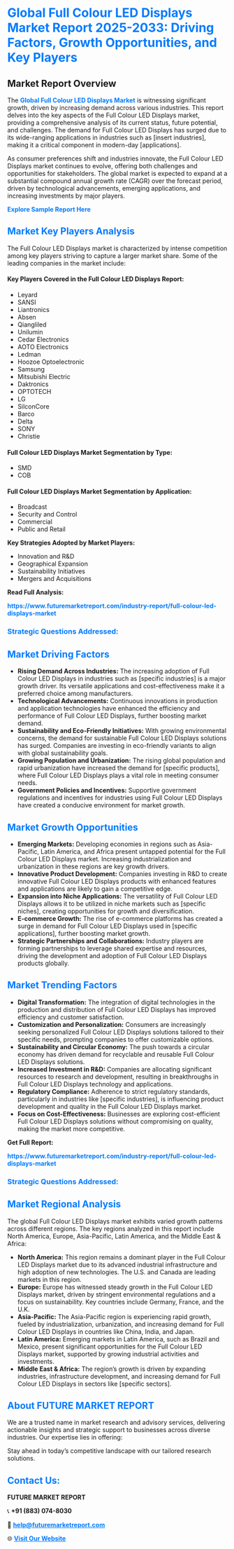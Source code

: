 <h1 style="color: #007BFF;">Global Full Colour LED Displays Market Report 2025-2033: Driving Factors, Growth Opportunities, and Key Players</h1>

<section id="overview">
<h2>Market Report Overview</h2>
<p>The <a href="https://www.futuremarketreport.com/industry-report/full-colour-led-displays-market" style="color: #007BFF; text-decoration: none;"><strong>Global Full Colour LED Displays Market</strong></a> is witnessing significant growth, driven by increasing demand across various industries. This report delves into the key aspects of the Full Colour LED Displays market, providing a comprehensive analysis of its current status, future potential, and challenges. The demand for Full Colour LED Displays has surged due to its wide-ranging applications in industries such as [insert industries], making it a critical component in modern-day [applications].</p>
<p>As consumer preferences shift and industries innovate, the Full Colour LED Displays market continues to evolve, offering both challenges and opportunities for stakeholders. The global market is expected to expand at a substantial compound annual growth rate (CAGR) over the forecast period, driven by technological advancements, emerging applications, and increasing investments by major players.</p>
</section>

<section id="overview">
<p><a href="https://www.futuremarketreport.com/request-sample/reportId=116034" style="color: #007BFF; text-decoration: none;"><strong>Explore Sample Report Here</strong></a></p>
</section>

<section id="key-players">
<h2 style="color: #007BFF;">Market Key Players Analysis</h2>
<p>The Full Colour LED Displays market is characterized by intense competition among key players striving to capture a larger market share. Some of the leading companies in the market include:</p>
<h4>Key Players Covered in the Full Colour LED Displays Report:</h4>
<ul><li>Leyard</li><li>SANSI</li><li>Liantronics</li><li>Absen</li><li>Qiangliled</li><li>Unilumin</li><li>Cedar Electronics</li><li>AOTO Electronics</li><li>Ledman</li><li>Hoozoe Optoelectronic</li><li>Samsung</li><li>Mitsubishi Electric</li><li>Daktronics</li><li>OPTOTECH</li><li>LG</li><li>SilconCore</li><li>Barco</li><li>Delta</li><li>SONY</li><li>Christie</li></ul>
<h4>Full Colour LED Displays Market Segmentation by Type:</h4>
<ul><li>SMD</li><li>COB</li></ul>

<h4>Full Colour LED Displays Market Segmentation by Application:</h4>
<ul><li>Broadcast</li><li>Security and Control</li><li>Commercial</li><li>Public and Retail</li></ul>
<p><strong>Key Strategies Adopted by Market Players:</strong></p>
<ul>
<li>Innovation and R&D</li>
<li>Geographical Expansion</li>
<li>Sustainability Initiatives</li>
<li>Mergers and Acquisitions</li>
</ul>
</section>

<section>
<p><strong>Read Full Analysis: </strong></p><a href="https://www.futuremarketreport.com/industry-report/full-colour-led-displays-market" style="color: #007BFF; text-decoration: none;"><strong>https://www.futuremarketreport.com/industry-report/full-colour-led-displays-market</strong></a>
<h3 style="color: #007BFF;">Strategic Questions Addressed:</h3>
</section>

<section id="driving-factors">
<h2 style="color: #007BFF;">Market Driving Factors</h2>
<ul>
<li><strong>Rising Demand Across Industries:</strong> The increasing adoption of Full Colour LED Displays in industries such as [specific industries] is a major growth driver. Its versatile applications and cost-effectiveness make it a preferred choice among manufacturers.</li>
<li><strong>Technological Advancements:</strong> Continuous innovations in production and application technologies have enhanced the efficiency and performance of Full Colour LED Displays, further boosting market demand.</li>
<li><strong>Sustainability and Eco-Friendly Initiatives:</strong> With growing environmental concerns, the demand for sustainable Full Colour LED Displays solutions has surged. Companies are investing in eco-friendly variants to align with global sustainability goals.</li>
<li><strong>Growing Population and Urbanization:</strong> The rising global population and rapid urbanization have increased the demand for [specific products], where Full Colour LED Displays plays a vital role in meeting consumer needs.</li>
<li><strong>Government Policies and Incentives:</strong> Supportive government regulations and incentives for industries using Full Colour LED Displays have created a conducive environment for market growth.</li>
</ul>
</section>

<section id="growth-opportunities">
<h2 style="color: #007BFF;">Market Growth Opportunities</h2>
<ul>
<li><strong>Emerging Markets:</strong> Developing economies in regions such as Asia-Pacific, Latin America, and Africa present untapped potential for the Full Colour LED Displays market. Increasing industrialization and urbanization in these regions are key growth drivers.</li>
<li><strong>Innovative Product Development:</strong> Companies investing in R&D to create innovative Full Colour LED Displays products with enhanced features and applications are likely to gain a competitive edge.</li>
<li><strong>Expansion into Niche Applications:</strong> The versatility of Full Colour LED Displays allows it to be utilized in niche markets such as [specific niches], creating opportunities for growth and diversification.</li>
<li><strong>E-commerce Growth:</strong> The rise of e-commerce platforms has created a surge in demand for Full Colour LED Displays used in [specific applications], further boosting market growth.</li>
<li><strong>Strategic Partnerships and Collaborations:</strong> Industry players are forming partnerships to leverage shared expertise and resources, driving the development and adoption of Full Colour LED Displays products globally.</li>
</ul>
</section>

<section id="trending-factors">
<h2 style="color: #007BFF;">Market Trending Factors</h2>
<ul>
<li><strong>Digital Transformation:</strong> The integration of digital technologies in the production and distribution of Full Colour LED Displays has improved efficiency and customer satisfaction.</li>
<li><strong>Customization and Personalization:</strong> Consumers are increasingly seeking personalized Full Colour LED Displays solutions tailored to their specific needs, prompting companies to offer customizable options.</li>
<li><strong>Sustainability and Circular Economy:</strong> The push towards a circular economy has driven demand for recyclable and reusable Full Colour LED Displays solutions.</li>
<li><strong>Increased Investment in R&D:</strong> Companies are allocating significant resources to research and development, resulting in breakthroughs in Full Colour LED Displays technology and applications.</li>
<li><strong>Regulatory Compliance:</strong> Adherence to strict regulatory standards, particularly in industries like [specific industries], is influencing product development and quality in the Full Colour LED Displays market.</li>
<li><strong>Focus on Cost-Effectiveness:</strong> Businesses are exploring cost-efficient Full Colour LED Displays solutions without compromising on quality, making the market more competitive.</li>
</ul>
</section>

<section>
<p><strong>Get Full Report: </strong></p><a href="https://www.futuremarketreport.com/industry-report/full-colour-led-displays-market" style="color: #007BFF; text-decoration: none;"><strong>https://www.futuremarketreport.com/industry-report/full-colour-led-displays-market</strong></a>
<h3 style="color: #007BFF;">Strategic Questions Addressed:</h3>
</section>


<section id="regional-analysis">
<h2 style="color: #007BFF;">Market Regional Analysis</h2>
<p>The global Full Colour LED Displays market exhibits varied growth patterns across different regions. The key regions analyzed in this report include North America, Europe, Asia-Pacific, Latin America, and the Middle East & Africa:</p>
<ul>
<li><strong>North America:</strong> This region remains a dominant player in the Full Colour LED Displays market due to its advanced industrial infrastructure and high adoption of new technologies. The U.S. and Canada are leading markets in this region.</li>
<li><strong>Europe:</strong> Europe has witnessed steady growth in the Full Colour LED Displays market, driven by stringent environmental regulations and a focus on sustainability. Key countries include Germany, France, and the U.K.</li>
<li><strong>Asia-Pacific:</strong> The Asia-Pacific region is experiencing rapid growth, fueled by industrialization, urbanization, and increasing demand for Full Colour LED Displays in countries like China, India, and Japan.</li>
<li><strong>Latin America:</strong> Emerging markets in Latin America, such as Brazil and Mexico, present significant opportunities for the Full Colour LED Displays market, supported by growing industrial activities and investments.</li>
<li><strong>Middle East & Africa:</strong> The region’s growth is driven by expanding industries, infrastructure development, and increasing demand for Full Colour LED Displays in sectors like [specific sectors].</li>
</ul>
</section>

<footer>
<h2 style="color: #007BFF;">About FUTURE MARKET REPORT</h2>
<p>We are a trusted name in market research and advisory services, delivering actionable insights and strategic support to businesses across diverse industries. Our expertise lies in offering:</p>

<p>Stay ahead in today’s competitive landscape with our tailored research solutions.</p>

<h2 style="color: #007BFF;">Contact Us:</h2>
<p><strong>FUTURE MARKET REPORT</strong></p>
<p>📞 <strong>+91 (883) 074-8030</strong></p>
<p>📧 <strong><a href="mailto:help@futuremarketreport.com" style="color: #007BFF;">help@futuremarketreport.com</a></strong></p>
<p>🌐 <strong><a href="https://www.futuremarketreport.com/" style="color: #007BFF;">Visit Our Website</a></strong></p>
</footer>